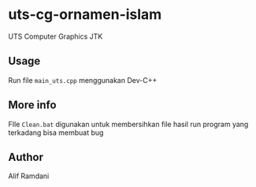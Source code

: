 # uts-cg-ornamen-islam
UTS Computer Graphics JTK 

## Usage
Run file `main_uts.cpp` menggunakan Dev-C++

## More info
FIle `Clean.bat` digunakan untuk membersihkan file hasil run program yang terkadang bisa membuat bug

## Author
Alif Ramdani
